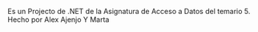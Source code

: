 Es un Projecto de .NET de la Asignatura de Acceso a Datos del temario 5.
Hecho por Alex Ajenjo Y Marta

